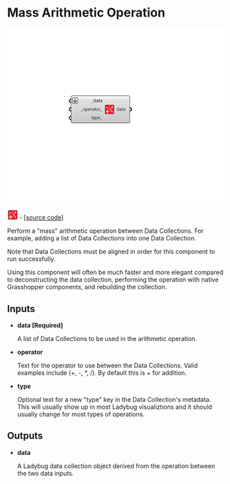 # Mass Arithmetic Operation

![](../../.gitbook/assets/Mass_Arithmetic_Operation.png)

![](../../.gitbook/assets/Mass_Arithmetic_Operation%20%281%29.png) - [\[source code\]](https://github.com/ladybug-tools/ladybug-grasshopper/blob/master/ladybug_grasshopper/src//LB%20Mass%20Arithmetic%20Operation.py)

Perform a "mass" arithmetic operation between Data Collections. For example, adding a list of Data Collections into one Data Collection.

Note that Data Collections must be aligned in order for this component to run successfully.

Using this component will often be much faster and more elegant compared to deconstructing the data collection, performing the operation with native Grasshopper components, and rebuilding the collection.

## Inputs

* **data \[Required\]**

  A list of Data Collections to be used in the arithmetic operation. 

* **operator**

  Text for the operator to use between the Data Collections. Valid examples include \(+, -, \*, /\). By default this is + for addition. 

* **type**

  Optional text for a new "type" key in the Data Collection's metadata. This will usually show up in most Ladybug visualiztions and it should usually change for most types of operations. 

## Outputs

* **data**

  A Ladybug data collection object derived from the operation between the two data inputs. 

